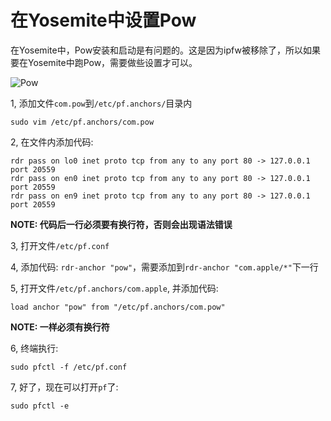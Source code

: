 # 在Yosemite中设置Pow

在Yosemite中，Pow安装和启动是有问题的。这是因为ipfw被移除了，所以如果要在Yosemite中跑Pow，需要做些设置才可以。

![Pow](http://duart.qiniudn.com/blog/imgpow_logo.png)

<!-- more -->

1, 添加文件`com.pow`到`/etc/pf.anchors/`目录内

`sudo vim /etc/pf.anchors/com.pow`

2, 在文件内添加代码:

```
rdr pass on lo0 inet proto tcp from any to any port 80 -> 127.0.0.1 port 20559
rdr pass on en0 inet proto tcp from any to any port 80 -> 127.0.0.1 port 20559
rdr pass on en9 inet proto tcp from any to any port 80 -> 127.0.0.1 port 20559

```

**NOTE: 代码后一行必须要有换行符，否则会出现语法错误**

3, 打开文件`/etc/pf.conf`

4, 添加代码: `rdr-anchor "pow"`，需要添加到`rdr-anchor "com.apple/*"`下一行

5, 打开文件`/etc/pf.anchors/com.apple`, 并添加代码:

```
load anchor "pow" from "/etc/pf.anchors/com.pow"

```

**NOTE: 一样必须有换行符**

6, 终端执行:

`sudo pfctl -f /etc/pf.conf`

7, 好了，现在可以打开`pf`了:

`sudo pfctl -e`
